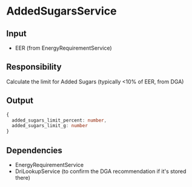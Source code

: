 # AddedSugarsService

## Input
- EER (from EnergyRequirementService)

## Responsibility
Calculate the limit for Added Sugars (typically <10% of EER, from DGA)

## Output
```typescript
{
  added_sugars_limit_percent: number,
  added_sugars_limit_g: number
}
```

## Dependencies
- EnergyRequirementService
- DriLookupService (to confirm the DGA recommendation if it's stored there) 